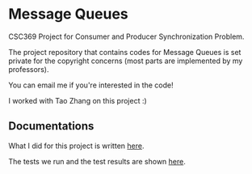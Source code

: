 # Message Queues

CSC369 Project for Consumer and Producer Synchronization Problem.

The project repository that contains codes for Message Queues is set private for the copyright concerns (most parts are implemented by my professors).

You can email me if you're interested in the code!

I worked with Tao Zhang on this project :)

## Documentations

What I did for this project is written [here](https://github.com/yiyi-z/Demo-Project-MessageQueues/blob/main/Documentation/My%20Tasks%20for%20the%20Project.pdf).

The tests we run and the test results are shown [here](https://github.com/yiyi-z/Demo-Project-MessageQueues/blob/main/Documentation/Test%20Files%20and%20Our%20Test%20Results.pdf).

